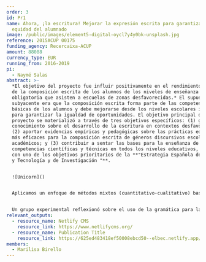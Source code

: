 ```yaml
---
order: 3
id: Pr1
name: Ahora, ¡la escritura! Mejorar la expresión escrita para garantizar la
  equidad del alumnado
image: /public/images/element5-digital-oycl7y4y0bk-unsplash.jpg
reference: 2015ACUP 00175
funding_agency: Recercaixa-ACUP
amount: 88088
currency_type: EUR
running_from: 2016-2019
pi:
  - Naymé Salas
abstract: >-
  *El objetivo del proyecto fue influir positivamente en el rendimiento actual
  de la composición escrita de los alumnos de los niveles de enseñanza
  obligatoria que asisten a escuelas de zonas desfavorecidas.* El supuesto
  subyacente era que la composición escrita forma parte de las competencias
  básicas de los alumnos y debe mejorarse desde los niveles escolares iniciales
  para garantizar la igualdad de oportunidades. El objetivo principal del
  proyecto se materializó a través de tres objetivos específicos: (1) generar
  conocimiento sobre el desarrollo de la escritura en contextos desfavorecidos;
  (2) aportar evidencias empíricas y pedagógicas sobre las prácticas educativas
  más eficaces para la composición escrita de géneros discursivos escolares y
  académicos; y (3) contribuir a sentar las bases para la enseñanza de las
  competencias científicas y técnicas en todos los niveles educativos, en línea
  con uno de los objetivos prioritarios de la **"Estrategia Española de Ciencia
  y Tecnología y de Investigación "**. 


  ![Unicorn]()


  Aplicamos un enfoque de métodos mixtos (cuantitativo-cualitativo) basado en una serie de estudios de intervención que se llevaron a cabo en todos los niveles de la enseñanza obligatoria, que se complementó con observaciones sistemáticas y entrevistas en profundidad a una submuestra. Dos grupos experimentales y un grupo de control recibieron las intervenciones, que consistieron en puntos de prueba previos y posteriores y de mantenimiento.


  Un grupo experimental reflexionó sobre el uso de la gramática para la escritura, mientras que al otro grupo se le enseñaron estrategias de autorregulación para la composición escrita. A todos los grupos se les enseñó a escribir géneros discursivos típicos del ámbito escolar y académico. Los profesores participantes recibieron formación específica para llevar a cabo las intervenciones. Los resultados de este proyecto se han difundido en varias conferencias nacionales e internacionales y en revistas especializadas.
relevant_outputs:
  - resource_name: Netlify CMS
    resource_link: https://www.netlifycms.org/
  - resource_name: Publication Title
    resource_link: https://625ed483418ef50008ebcd50--elbec.netlify.app/ca/publications/title
members:
  - Marilisa Birello
---
```

